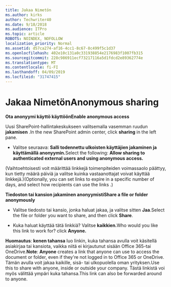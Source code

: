 ```yaml
---
title: Jakaa Nimetön
ms.author: kirks
author: Techwriter40
ms.date: 9/18/2018
ms.audience: ITPro
ms.topic: article
ROBOTS: NOINDEX, NOFOLLOW
localization_priority: Normal
ms.assetid: d57ca274-af16-4cc1-8c67-8c499f5c1d37
ms.openlocfilehash: 402e10c131a0c331938854e2176983f1007fb315
ms.sourcegitcommit: 228c986911ecf73217116a5d1fdcd2e89362774e
ms.translationtype: MT
ms.contentlocale: fi-FI
ms.lasthandoff: 04/09/2019
ms.locfileid: "31747415"
---
```

# <a name="anonymous-sharing"></a><span data-ttu-id="83f12-102">Jakaa Nimetön</span><span class="sxs-lookup"><span data-stu-id="83f12-102">Anonymous sharing</span></span>

 **<span data-ttu-id="83f12-103">Ota anonyymi käyttö käyttöön</span><span class="sxs-lookup"><span data-stu-id="83f12-103">Enable anonymous access</span></span>**
  
<span data-ttu-id="83f12-104">Uusi SharePoint-hallintakeskukseen valitsemalla vasemman ruudun **jakamisen** .</span><span class="sxs-lookup"><span data-stu-id="83f12-104">In the new SharePoint admin center, click **sharing** in the left pane.</span></span> 
  
- <span data-ttu-id="83f12-105">Valitse seuraava: **Salli todennettu ulkoisten käyttäjien jakaminen ja käyttämällä anonyymin.**</span><span class="sxs-lookup"><span data-stu-id="83f12-105">Select the following: **Allow sharing to authenticated external users and using anonymous access.**</span></span>
  
<span data-ttu-id="83f12-106">(Vaihtoehtoisesti voit määrittää linkkejä toimenpiteiden voimassaolo päättyy, kun tietty määrä päiviä ja valitse kuinka vastaanottajat voivat käyttää linkkejä.)</span><span class="sxs-lookup"><span data-stu-id="83f12-106">(Optionally, you can set links to expire in a specific number of days, and select how recipients can use the links .)</span></span>
    
 **<span data-ttu-id="83f12-107">Tiedoston tai kansion jakaminen anonyymisti</span><span class="sxs-lookup"><span data-stu-id="83f12-107">Share a file or folder anonymously</span></span>**
  
- <span data-ttu-id="83f12-108">Valitse tiedosto tai kansio, jonka haluat jakaa, ja valitse sitten **Jaa**.</span><span class="sxs-lookup"><span data-stu-id="83f12-108">Select the file or folder you want to share, and then click **Share**.</span></span> 
    
- <span data-ttu-id="83f12-109">Kuka haluat käyttää tätä linkkiä? Valitse **kaikkien.**</span><span class="sxs-lookup"><span data-stu-id="83f12-109">Who would you like this link to work for? click **Anyone.**</span></span>
  
 <span data-ttu-id="83f12-110">**Huomautus**: **kenen tahansa** luo linkin, kuka tahansa avulla voit käsitellä asiakirjaa tai kansiota, vaikka niitä ei kirjautunut sisään Office 365-tai OneDrive.</span><span class="sxs-lookup"><span data-stu-id="83f12-110">**Note**: **Anyone** creates a link that anyone can use to access the document or folder, even if they're not logged in to Office 365 or OneDrive.</span></span> <span data-ttu-id="83f12-111">Tämän avulla voit jakaa kaikille, sisä- tai ulkopuolella oman yrityksen.</span><span class="sxs-lookup"><span data-stu-id="83f12-111">Use this to share with anyone, inside or outside your company.</span></span> <span data-ttu-id="83f12-112">Tästä linkistä voi myös välittää ympäri kuka tahansa.</span><span class="sxs-lookup"><span data-stu-id="83f12-112">This link can also be forwarded around to anyone.</span></span> 
    

